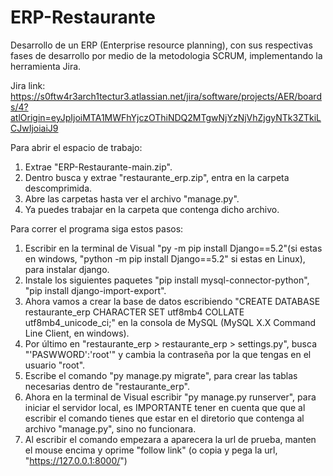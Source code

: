 # ERP-Restaurante
Desarrollo de un ERP (Enterprise resource planning), con sus respectivas fases de desarrollo por medio de la metodologia SCRUM, implementando la herramienta Jira.

Jira link: https://s0ftw4r3arch1tectur3.atlassian.net/jira/software/projects/AER/boards/4?atlOrigin=eyJpIjoiMTA1MWFhYjczOThiNDQ2MTgwNjYzNjVhZjgyNTk3ZTkiLCJwIjoiaiJ9

Para abrir el espacio de trabajo:
1. Extrae "ERP-Restaurante-main.zip".
2. Dentro busca y extrae "restaurante_erp.zip", entra en la carpeta descomprimida.
3. Abre las carpetas hasta ver el archivo "manage.py".
4. Ya puedes trabajar en la carpeta que contenga dicho archivo.

Para correr el programa siga estos pasos:
1. Escribir en la terminal de Visual "py -m pip install Django==5.2"(si estas en windows, "python -m pip install Django==5.2" si estas en Linux), para instalar django.
2. Instale los siguientes paquetes "pip install mysql-connector-python", "pip install django-import-export".
3. Ahora vamos a crear la base de datos escribiendo "CREATE DATABASE restaurante_erp CHARACTER SET utf8mb4 COLLATE utf8mb4_unicode_ci;" en la consola de MySQL (MySQL X.X Command Line Client, en windows).
4. Por último en "restaurante_erp > restaurante_erp > settings.py", busca "'PASWWORD':'root'" y cambia la contraseña por la que tengas en el usuario "root".
5. Escribe el comando "py manage.py migrate", para crear las tablas necesarias dentro de "restaurante_erp".
6. Ahora en la terminal de Visual escribir "py manage.py runserver", para iniciar el servidor local, es IMPORTANTE tener en cuenta que que al escribir el comando tienes que estar en el diretorio que contenga al archivo "manage.py", sino no funcionara.
7. Al escribir el comando empezara a aparecera la url de prueba, manten el mouse encima y oprime "follow link" (o copia y pega la url, "https://127.0.0.1:8000/")
